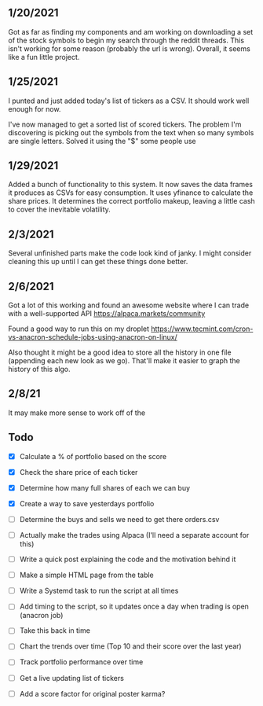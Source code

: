 1/20/2021
---

Got as far as finding my components and am working on downloading a set of the stock symbols to begin my search through
the reddit threads. This isn't working for some reason (probably the url is wrong). Overall, it seems like a fun little
project. 


1/25/2021
---

I punted and just added today's list of tickers as a CSV. It should work well enough for now.

I've now managed to get a sorted list of scored tickers. The problem I'm discovering is picking out the symbols from the
text when so many symbols are single letters. Solved it using the "$" some people use

1/29/2021
---

Added a bunch of functionality to this system. It now saves the data frames it produces as CSVs for easy 
consumption. It uses yfinance to calculate the share prices. It determines the correct portfolio makeup, leaving a 
little cash to cover the inevitable volatility. 

2/3/2021
---

Several unfinished parts make the code look kind of janky. I might consider cleaning this up until I can get these things
done better.


2/6/2021
---

Got a lot of this working and found an awesome website where I can trade with a well-supported API https://alpaca.markets/community

Found a good way to run this on my droplet https://www.tecmint.com/cron-vs-anacron-schedule-jobs-using-anacron-on-linux/

Also thought it might be a good idea to store all the history in one file (appending each new look as we go). That'll 
make it easier to graph the history of this algo.  


2/8/21
---

It may make more sense to work off of the 


Todo
---

- [x] Calculate a % of portfolio based on the score
- [x] Check the share price of each ticker
- [x] Determine how many full shares of each we can buy
- [x] Create a way to save yesterdays portfolio
- [ ] Determine the buys and sells we need to get there orders.csv
- [ ] Actually make the trades using Alpaca (I'll need a separate account for this)
- [ ] Write a quick post explaining the code and the motivation behind it

- [ ] Make a simple HTML page from the table
- [ ] Write a Systemd task to run the script at all times
- [ ] Add timing to the script, so it updates once a day when trading is open (anacron job)

- [ ] Take this back in time
- [ ] Chart the trends over time (Top 10 and their score over the last year)
- [ ] Track portfolio performance over time

- [ ] Get a live updating list of tickers
- [ ] Add a score factor for original poster karma?
